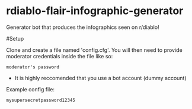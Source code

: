 rdiablo-flair-infographic-generator
===================================

Generator bot that produces the infographics seen on r/diablo!

#Setup

Clone and create a file named 'config.cfg'. You will then need to provide moderator credentials inside the file like so: 

```moderator's username
moderator's password
```

* It is highly reccomended that you use a bot account (dummy account)

Example config file:

```Xiphirx
mysupersecretpassword12345
```